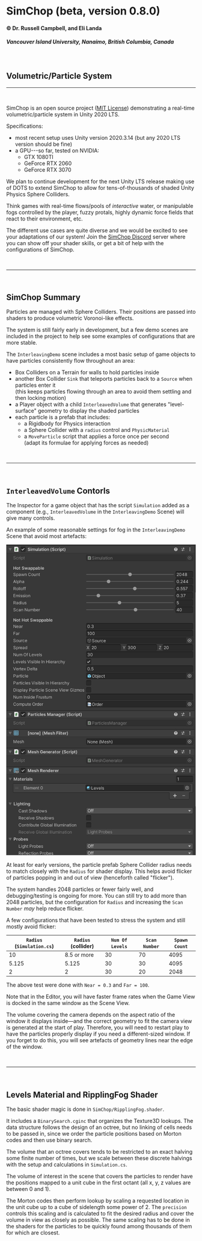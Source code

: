 # SimChop (beta, version 0.8.0)
#### &copy; Dr. Russell Campbell, and Eli Landa
##### Vancouver Island University, Nanaimo, British Columbia, Canada

<br>

## Volumetric/Particle System
<hr>
<br>

SimChop is an open source project ([MIT License](LICENSE)) demonstrating a real-time volumetric/particle system in Unity 2020 LTS.

Specifications:

* most recent setup uses Unity version 2020.3.14 (but any 2020 LTS version should be fine)
* a GPU---so far, tested on NVIDIA:
    * GTX 1080TI
    * GeForce RTX 2060
    * GeForce RTX 3070 

We plan to continue development for the next Unity LTS release making use of DOTS to extend SimChop to allow for tens-of-thousands of shaded Unity Physics Sphere Colliders.

Think games with real-time flows/pools of *interactive* water, or manipulable fogs controlled by the player, fuzzy protals, highly dynamic force fields that react to their environment, etc.

The different use cases are quite diverse and we would be excited to see your adaptations of our system! Join the [SimChop Discord](https://discord.gg/N2yPtpFYpE) server where you can show off your shader skills, or get a bit of help with the configurations of SimChop.

<br>

<hr>

<br>

## SimChop Summary

Particles are managed with Sphere Colliders. Their positions are passed into shaders to produce volumetric Voronoi-like effects.

The system is still fairly early in development, but a few demo scenes are included in the project to help see some examples of configurations that are more stable.

The `InterleavingDemo` scene includes a most basic setup of game objects to have particles consistently flow throughout an area:

* Box Colliders on a Terrain for walls to hold particles inside
* another Box Collider `Sink` that teleports particles back to a `Source` when particles enter it <br> 
(this keeps particles flowing through an area to avoid them settling and then locking motion)
* a Player object with a child `InterleavedVolume` that generates "level-surface" geometry to display the shaded particles
* each particle is a prefab that includes:
    * a Rigidbody for Physics interaction
    * a Sphere Collider with a `radius` control and `PhysicMaterial`
    * a `MoveParticle` script that applies a force once per second <br>
    (adapt its formulae for applying forces as needed)


<br>
<hr>
<br>

## `InterleavedVolume` Contorls

The Inspector for a game object that has the script `Simulation` added as a component (e.g., `InterleavedVolume` in the `InterleavingDemo` Scene) will give many controls.

An example of some reasonable settings for fog in the `InterleavingDemo` Scene that avoid most artefacts:

![](SimulationConfig.png)

At least for early versions, the particle prefab Sphere Collider radius needs to match closely with the `Radius` for shader display. This helps avoid flicker of particles popping in and out of view (henceforth called "flicker").

The system handles 2048 particles or fewer fairly well, and debugging/testing is ongoing for more. You can still try to add more than 2048 particles, but the configuration for `Radius` and increasing the `Scan Number` *may* help reduce flicker.

A few configurations that have been tested to stress the system and still mostly avoid flicker:

| `Radius` (`Simulation.cs`) | `Radius` (collider) | `Num Of Levels` | `Scan Number` | `Spawn Count` |
|----|----|----|----|----|
| 10 | 8.5 or more | 30 | 70 | 4095 |
| 5.125 | 5.125 | 30 | 30 | 4095 |
| 2 | 2 | 30 | 20 | 2048 |

The above test were done with `Near = 0.3` and `Far = 100`.

Note that in the Editor, you will have faster frame rates when the Game View is docked in the same window as the Scene View.

The volume covering the camera depends on the aspect ratio of the window it displays inside&mdash;and the correct geometry to fit the camera view is generated at the start of play. Therefore, you will need to restart play to have the particles properly display if you need a different-sized window. If you forget to do this, you will see artefacts of geometry lines near the edge of the window.

<br>

<hr>

<br>

## Levels Material and RipplingFog Shader

The basic shader magic is done in `SimChop/RipplingFog.shader`.

It includes a `BinarySearch.cginc` that organizes the Texture3D lookups. The data structure follows the design of an octree, but no linking of cells needs to be passed in, since we order the particle positions based on Morton codes and then use binary search.

The volume that an octree covers tends to be restricted to an exact halving some finite number of times, but we scale between these discrete halvings with the setup and calculations in `Simulation.cs`.

The volume of interest in the scene that covers the particles to render have the positions mapped to a unit cube in the first octant (all x, y, z values are between 0 and 1).

The Morton codes then perform lookup by scaling a requested location in the unit cube up to a cube of sidelength some power of 2. The `precision` controls this scaling and is calculated to fit the desired radius and cover the volume in view as closely as possible. The same scaling has to be done in the shaders for the particles to be quickly found among thousands of them for which are closest.

